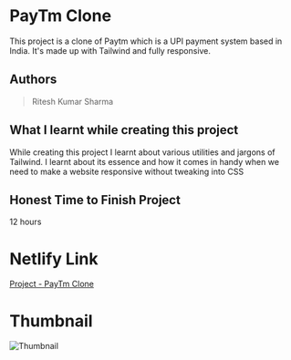 
# PayTm Clone

This project is a clone of Paytm which is a UPI payment system based in India. It's made up with Tailwind and fully responsive.





## Authors

 >Ritesh Kumar Sharma


## What I learnt while creating this project

While creating this project I learnt about various utilities and jargons of Tailwind. I learnt about its essence and how it comes in handy when we need to make a website responsive without tweaking into CSS



## Honest Time to Finish Project

12 hours



# Netlify Link

[Project - PayTm Clone](https://paytm-clone-rk.netlify.app/)

# Thumbnail
![Thumbnail](https://user-images.githubusercontent.com/109421054/186943957-948913e2-1510-4d08-bc2c-6420a8a5291f.PNG)


